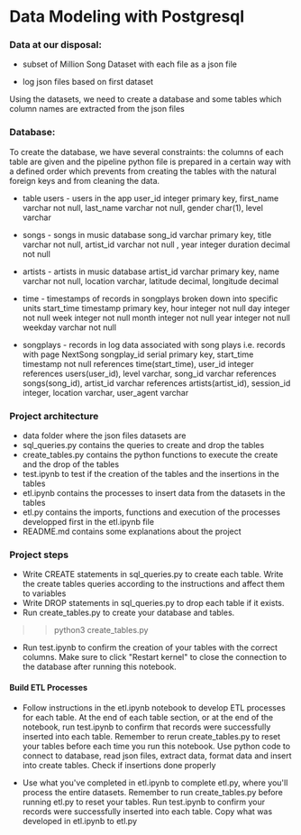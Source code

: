 # Data Modeling with Postgresql

### Data at our disposal: 

* subset of Million Song Dataset with each file as a json file
    
* log json files based on first dataset
    
Using the datasets, we need to create a database and some tables which column names are extracted from the json files 

### Database:
To create the database, we have several constraints: the columns of each table are given and the pipeline python file is prepared in a certain way with a defined order which prevents from creating the tables with the natural foreign keys and from cleaning the data.




* table users - users in the app
       user_id integer primary key,
       first_name varchar not null,
       last_name varchar not null,
       gender char(1),
       level varchar
       
* songs - songs in music database
       song_id varchar primary key,
       title varchar not null,
       artist_id varchar not null ,
       year integer 
       duration decimal not null
       
* artists - artists in music database
       artist_id varchar primary key,
       name varchar not null,
       location varchar,
       latitude decimal,
       longitude decimal
       
* time - timestamps of records in songplays broken down into specific units
        start_time timestamp primary key,
        hour integer not null 
        day integer not null 
        week integer not null 
        month integer not null 
        year integer not null 
        weekday varchar not null


* songplays - records in log data associated with song plays i.e. records with page NextSong
        songplay_id serial primary key,
        start_time timestamp not null references time(start_time),
        user_id integer references users(user_id),
        level varchar,
        song_id varchar references songs(song_id),
        artist_id varchar references artists(artist_id),
        session_id integer, 
        location varchar,
        user_agent varchar


### Project architecture


* data folder where the json files datasets are
* sql_queries.py contains the queries to create and drop the tables
* create_tables.py contains the python functions to execute the create and the drop of the tables
* test.ipynb to test if the creation of the tables and the insertions in the tables
* etl.ipynb contains the processes to insert data from the datasets in the tables
* etl.py contains the imports, functions and execution of the processes developped first in the etl.ipynb file
* README.md contains some explanations about the project


### Project steps


* Write CREATE statements in sql_queries.py to create each table.
Write the create tables queries according to the instructions and affect them to variables
* Write DROP statements in sql_queries.py to drop each table if it exists.
* Run create_tables.py to create your database and tables.
>> python3 create_tables.py
* Run test.ipynb to confirm the creation of your tables with the correct columns. Make sure to click "Restart kernel" to close the connection to the database after running this notebook.

#### Build ETL Processes

* Follow instructions in the etl.ipynb notebook to develop ETL processes for each table. At the end of each table section, or at the end of the notebook, run test.ipynb to confirm that records were successfully inserted into each table. Remember to rerun create_tables.py to reset your tables before each time you run this notebook.
Use python code to connect to database, read json files, extract data, format data and insert into create tables.
Check if insertions done properly

* Use what you've completed in etl.ipynb to complete etl.py, where you'll process the entire datasets. Remember to run create_tables.py before running etl.py to reset your tables. Run test.ipynb to confirm your records were successfully inserted into each table.
Copy what was developed in etl.ipynb to etl.py





